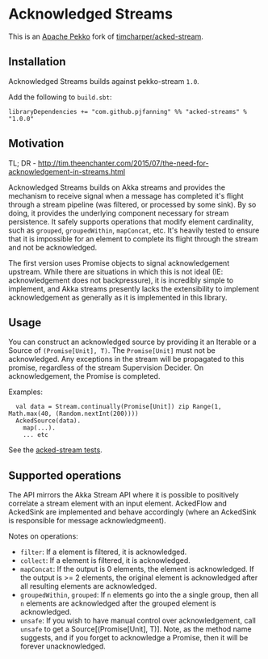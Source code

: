 # Acknowledged Streams

This is an [Apache Pekko](https://pekko.apache.org) fork of [timcharper/acked-stream](https://github.com/timcharper/acked-stream).

## Installation

Acknowledged Streams builds against pekko-stream `1.0`.

Add the following to `build.sbt`:

    libraryDependencies += "com.github.pjfanning" %% "acked-streams" % "1.0.0"

## Motivation

TL; DR - http://tim.theenchanter.com/2015/07/the-need-for-acknowledgement-in-streams.html

Acknowledged Streams builds on Akka streams and provides the mechanism to receive signal when a message has completed it's flight through a stream pipeline (was filtered, or processed by some sink). By so doing, it provides the underlying component necessary for stream persistence. It safely supports operations that modify element cardinality, such as `grouped`, `groupedWithin`, `mapConcat`, etc. It's heavily tested to ensure that it is impossible for an element to complete its flight through the stream and not be acknowledged.

The first version uses Promise objects to signal acknowledgement upstream. While there are situations in which this is not ideal (IE: acknowledgement does not backpressure), it is incredibly simple to implement, and Akka streams presently lacks the extensibility to implement acknowledgement as generally as it is implemented in this library.

## Usage

You can construct an acknowledged source by providing it an Iterable or a Source of `(Promise[Unit], T)`. The `Promise[Unit]` must not be acknowledged. Any exceptions in the stream will be propagated to this promise, regardless of the stream Supervision Decider. On acknowledgement, the Promise is completed.

Examples:

      val data = Stream.continually(Promise[Unit]) zip Range(1, Math.max(40, (Random.nextInt(200))))
      AckedSource(data).
        map(...).
        ... etc

See the [acked-stream tests](https://github.com/pjfanning/acked-stream/tree/main/src/test/scala/com/github/pjfanning/acked).

## Supported operations

The API mirrors the Akka Stream API where it is possible to positively correlate a stream element with an input element. AckedFlow and AckedSink are implemented and behave accordingly (where an AckedSink is responsible for message acknowledgmeent).

Notes on operations:

- `filter`: If a element is filtered, it is acknowledged.
- `collect`: If a element is filtered, it is acknowledged.
- `mapConcat`: If the output is 0 elements, the element is acknowledged. If the output is >= 2 elements, the original element is acknowledged after all resulting elements are acknowledged.
- `groupedWithin`, `grouped`: If `n` elements go into the a single group, then all `n` elements are acknowledged after the grouped element is acknowledged.
- `unsafe`: If you wish to have manual control over acknowledgement, call `unsafe` to get a Source[(Promise[Unit], T)]. Note, as the method name suggests, and if you forget to acknowledge a Promise, then it will be forever unacknowledged.

